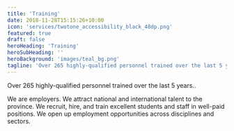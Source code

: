 ```yaml
---
title: 'Training'
date: 2018-11-28T15:15:26+10:00
icon: 'services/twotone_accessibility_black_48dp.png'
featured: true
draft: false
heroHeading: 'Training'
heroSubHeading: ''
heroBackground: 'images/teal_bg.png'
tagline: 'Over 265 highly-qualified personnel trained over the last 5 years.'
---
```


Over 265 highly-qualified personnel trained over the last 5 years..

We are employers. We attract national and international talent to the province. We recruit, hire, and train excellent students and staff in well-paid positions. We open up employment opportunities across disciplines and sectors.
